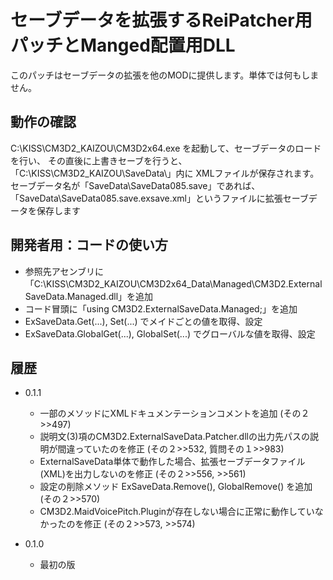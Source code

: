 ﻿---
# テスト版です。セーブデータを壊す可能性があるので
# バックアップを取ってから実行してね
---

# セーブデータを拡張するReiPatcher用パッチとManged配置用DLL

このパッチはセーブデータの拡張を他のMODに提供します。単体では何もしません。


## 動作の確認

C:\KISS\CM3D2_KAIZOU\CM3D2x64.exe を起動して、セーブデータのロードを行い、
その直後に上書きセーブを行うと、「C:\KISS\CM3D2_KAIZOU\SaveData\」内に XMLファイルが保存されます。
セーブデータ名が「SaveData\SaveData085.save」であれば、「SaveData\SaveData085.save.exsave.xml」というファイルに拡張セーブデータを保存します


## 開発者用：コードの使い方

 - 参照先アセンブリに「C:\KISS\CM3D2_KAIZOU\CM3D2x64_Data\Managed\CM3D2.ExternalSaveData.Managed.dll」を追加
 - コード冒頭に「using CM3D2.ExternalSaveData.Managed;」を追加
 - ExSaveData.Get(...), Set(...) でメイドごとの値を取得、設定
 - ExSaveData.GlobalGet(...), GlobalSet(...) でグローバルな値を取得、設定


## 履歴

 - 0.1.1
   - 一部のメソッドにXMLドキュメンテーションコメントを追加 (その２>>497)
   - 説明文(3)項のCM3D2.ExternalSaveData.Patcher.dllの出力先パスの説明が間違っていたのを修正 (その２>>532, 質問その１>>983)
   - ExternalSaveData単体で動作した場合、拡張セーブデータファイル(XML)を出力しないのを修正 (その２>>556, >>561)
   - 設定の削除メソッド ExSaveData.Remove(), GlobalRemove() を追加 (その２>>570)
   - CM3D2.MaidVoicePitch.Pluginが存在しない場合に正常に動作していなかったのを修正 (その２>>573, >>574)

 - 0.1.0
   - 最初の版
